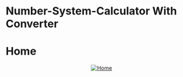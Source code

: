 # Number-System-Calculator With Converter #

<h1>Home</h1>
<p align="center">
    <a href="https://github.com/SOURAV-ROY/Number-System-Calculator/blob/master/images/Home.PNG" target="_blank">
        <img src="https://github.com/SOURAV-ROY/Number-System-Calculator/blob/master/images/Home.PNG" alt="Home" />
    </a>
</p>